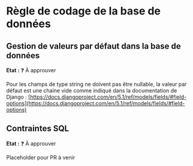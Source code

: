 # Règle de codage de la base de données

## Gestion de valeurs par défaut dans la base de données

**Etat :** ❓ À approuver

Pour les champs de type string ne doivent pas être nullable, la valeur par défaut est une chaine vide comme indiqué dans la documentation de Django : [https://docs.djangoproject.com/en/5.1/ref/models/fields/#field-options](https://docs.djangoproject.com/en/5.1/ref/models/fields/#field-options)

## Contraintes SQL

**Etat :** ❓ À approuver

Placeholder pour PR à venir
